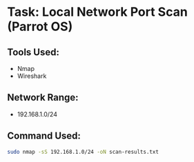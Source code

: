 # Task: Local Network Port Scan (Parrot OS)

## Tools Used:
- Nmap
- Wireshark

## Network Range:
- 192.168.1.0/24

## Command Used:
```bash
sudo nmap -sS 192.168.1.0/24 -oN scan-results.txt
